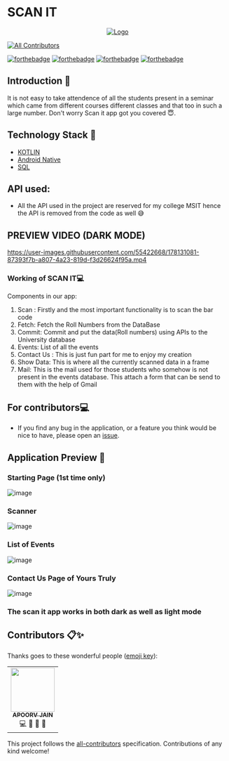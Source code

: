 # SCAN IT
<p align="center">
  <a href="https://github.com/apoorv11jain/scanit">
    <img src="https://github.com/apoorv11jain/scanit/blob/main/scan_it_logo.png" alt="Logo" >
  </a>
  
  
<!-- ALL-CONTRIBUTORS-BADGE:START - Do not remove or modify this section -->
[![All Contributors](https://img.shields.io/badge/all_contributors-1-orange.svg?style=flat-square)](#contributors-)
<!-- ALL-CONTRIBUTORS-BADGE:END -->

[![forthebadge](https://forthebadge.com/images/badges/built-by-developers.svg)](https://forthebadge.com)
[![forthebadge](https://forthebadge.com/images/badges/powered-by-responsibility.svg)](https://forthebadge.com)
[![forthebadge](https://forthebadge.com/images/badges/open-source.svg)](https://forthebadge.com)
[![forthebadge](https://forthebadge.com/images/badges/made-with-reason.svg)](https://forthebadge.com)

## Introduction 📌
It is not easy to take attendence of all the students present in a seminar which came from different courses different classes and that too in such a large number.
Don't worry Scan it app got you covered 😇.
## Technology Stack 🏁

* [KOTLIN](https://kotlinlang.org/)
* [Android Native](https://developer.android.com/ndk)
* [SQL](https://www.microsoft.com/en-in/sql-server/)
## API used:
  
* All the API used in the project are reserved for my college MSIT hence the API is removed from the code as well 😅

## PREVIEW VIDEO (DARK MODE)



https://user-images.githubusercontent.com/55422668/178131081-87393f7b-a807-4a23-819d-f3d26624f95a.mp4


  
### Working of SCAN IT💻

Components in our app:
1. Scan : Firstly and the most important functionality is to scan the bar code
2. Fetch: Fetch the Roll Numbers from the DataBase
3. Commit: Commit and put the data(Roll numbers) using APIs to the University database
4. Events: List of all the events 
5. Contact Us : This is just fun part for me to enjoy my creation
6. Show Data: This is where all the currently scanned data in a frame
7. Mail: This is the mail used for those students who somehow is not present in the events database. This attach a form that can be send to them with the help of Gmail

## For contributors💻
- If you find any bug in the application, or a feature you think would be nice to have, please open an [issue](https://github.com/apoorv11jain/scanit/issues).

  
  
## Application Preview 👀
### Starting Page (1st time only)
![image](https://github.com/apoorv11jain/scanit/blob/main/images/image_2022-07-09_233620552.png)
### Scanner
![image](https://github.com/apoorv11jain/scanit/blob/main/images/WhatsApp%20Image%202022-07-09%20at%2011.18.51%20PM%20(2).jpeg)
### List of Events 
![image](https://github.com/apoorv11jain/scanit/blob/main/images/WhatsApp%20Image%202022-07-09%20at%2011.18.51%20PM%20(1).jpeg)
### Contact Us Page of Yours Truly
![image](https://github.com/apoorv11jain/scanit/blob/main/images/WhatsApp%20Image%202022-07-09%20at%2011.18.50%20PM.jpeg)

### The scan it app works in both dark as well as light mode

## Contributors 📋✨

Thanks goes to these wonderful people ([emoji key](https://allcontributors.org/docs/en/emoji-key)):

<!-- ALL-CONTRIBUTORS-LIST:START - Do not remove or modify this section -->
<!-- prettier-ignore-start -->
<!-- markdownlint-disable -->
<table>
  <tr>
    <td align="center"><a href="https://www.linkedin.com/in/apoorv-jain-6a847219a/"><img src="https://avatars3.githubusercontent.com/u/55422668?s=460&u=9d10ab85c07a4f443531f756a3520bafb2e847b6&v=4" width="100px;" alt=""/><br /><sub><b>APOORV JAIN</b></sub></a><br />💻 🤔 🎨 📖</td>

  </tr>
</table>

<!-- markdownlint-enable -->
<!-- prettier-ignore-end -->
<!-- ALL-CONTRIBUTORS-LIST:END -->

This project follows the [all-contributors](https://github.com/all-contributors/all-contributors) specification. Contributions of any kind welcome!
